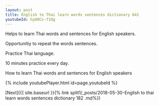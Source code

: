 ```yaml
---
layout: post
title: English to Thai learn words sentences dictionary 641 
youtubeId: hyOOCs-f1Og
---
```

 
 
Helps to learn Thai words and sentences for English speakers.

Opportunitiy to repeat the words sentences. 

Practice Thai language. 
 
10 minutes practice every day. 
 
How to learn Thai words and sentences for English speakers 
 
{% include youtubePlayer.html id=page.youtubeId %}
 
 
[Next]({{ site.baseurl }}{% link  split1/_posts/2018-05-30-English to thai learn words sentences dictionary 182 .md%})
 
